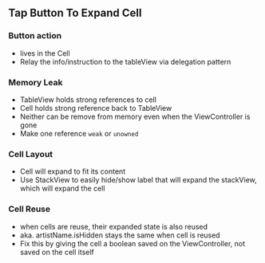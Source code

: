 ##  Tap Button To Expand Cell

### Button action 
- lives in the Cell
- Relay the info/instruction to the tableView via delegation pattern

### Memory Leak
- TableView holds strong references to cell
- Cell holds strong reference back to TableView
- Neither can be remove from memory even when the ViewController is gone
- Make one reference `weak` or `unowned`

### Cell Layout
- Cell will expand to fit its content
- Use StackView to easily hide/show label that will expand the stackView, which will expand the cell

### Cell Reuse
- when cells are reuse, their expanded state is also reused
- aka. artistName.isHidden stays the same when cell is reused
- Fix this by giving the cell a boolean saved on the ViewController, not saved on the cell itself

